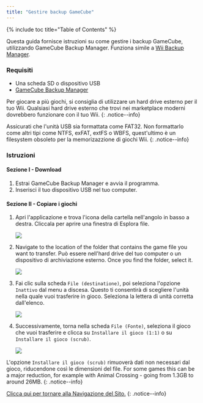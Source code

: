 ```yaml
---
title: "Gestire backup GameCube"
---
```


{% include toc title="Table of Contents" %}

Questa guida fornisce istruzioni su come gestire i backup GameCube, utilizzando GameCube Backup Manager. Funziona simile a [Wii Backup Manager](wii-backups#using-wii-backup-manager).

### Requisiti

* Una scheda SD o dispositivo USB
* [GameCube Backup Manager](https://github.com/AxionDrak/GameCube-Backup-Manager/releases)

Per giocare a più giochi, si consiglia di utilizzare un hard drive esterno per il tuo Wii. Qualsiasi hard drive esterno che trovi nei marketplace moderni dovrebbero funzionare con il tuo Wii.
{: .notice--info}

Assicurati che l'unità USB sia formattata come FAT32. Non formattarlo come altri tipi come NTFS, exFAT, extFS o WBFS, quest'ultimo è un filesystem obsoleto per la memorizazzione di giochi Wii.
{: .notice--info}

### Istruzioni

#### Sezione I - Download

1. Estrai GameCube Backup Manager e avvia il programma.
1. Inserisci il tuo dispositivo USB nel tuo computer.

#### Sezione II - Copiare i giochi

1. Apri l'applicazione e trova l'icona della cartella nell'angolo in basso a destra. Cliccala per aprire una finestra di Esplora file.

    ![](/images/desktop-apps/GCBM/folderbutton.png)

1. Navigate to the location of the folder that contains the game file you want to transfer. Può essere nell'hard drive del tuo computer o un dispositivo di archiviazione esterno. Once you find the folder, select it.

    ![](/images/desktop-apps/GCBM/selectfolder.png)

1. Fai clic sulla scheda `File (destinatione)`, poi seleziona l'opzione `Inattivo` dal menu a discesa. Questo ti consentirà di scegliere l'unità nella quale vuoi trasferire in gioco. Seleziona la lettera di unità corretta dall'elenco.

    ![](/images/desktop-apps/GCBM/selectdrive.png)

1. Successivamente, torna nella scheda `File (Fonte)`, seleziona il gioco che vuoi trasferire e clicca su `Installare il gioco (1:1)` o su `Installare il gioco (scrub)`.

    ![](/images/desktop-apps/GCBM/installgame.png)

L'opzione `Installare il gioco (scrub)` rimuoverà dati non necessari dal gioco, riducendone così le dimensioni del file. For some games this can be a major reduction, for example with Animal Crossing - going from 1.3GB to around 26MB.
{: .notice--info}

[Clicca qui per tornare alla Navigazione del Sito.](site-navigation)
{: .notice--info}
